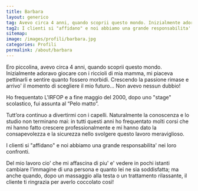 ```yaml
---
title: Barbara
layout: generico
tag: Avevo circa 4 anni, quando scoprii questo mondo. Inizialmente adoravo giocare con i riccioli di mia mamma, mi piaceva pettinarli e sentire quanto fossero morbidi. Crescendo arrivo' il momento di scegliere il mio futuro.
tag2: I clienti si "affidano" e noi abbiamo una grande responsabilita' nei loro confronti.
sitemap:
image: /images/profili/barbara.jpg
categories: Profili
permalink: /about/barbara
---
```


Ero piccolina, avevo circa 4 anni, quando scoprii questo mondo. Inizialmente adoravo giocare con i riccioli di mia mamma, mi piaceva pettinarli e sentire quanto fossero morbidi. Crescendo la passione rimase e arrivo' il momento di scegliere il mio futuro... Non avevo nessun dubbio!

Ho frequentato L'IRFOP e a fine maggio del 2000, dopo uno "stage" scolastico, fui assunta al “Pelo matto”.

Tutt’ora continuo a divertirmi con i capelli. Naturalmente la conoscenza e lo studio non terminano mai: in tutti questi anni ho frequentato molti corsi che mi hanno fatto crescere professionalmente e mi hanno dato la consapevolezza e la sicurezza nello svolgere questo lavoro meraviglioso.

I clienti si "affidano" e noi abbiamo una grande responsabilita' nei loro confronti.

Del mio lavoro cio' che mi affascina di piu' e' vedere in pochi istanti cambiare l’immagine di una persona e quanto lei ne sia soddisfatta; ma anche quando, dopo un massaggio alla testa o un trattamento rilassante, il cliente ti ringrazia per averlo coccolato così!
